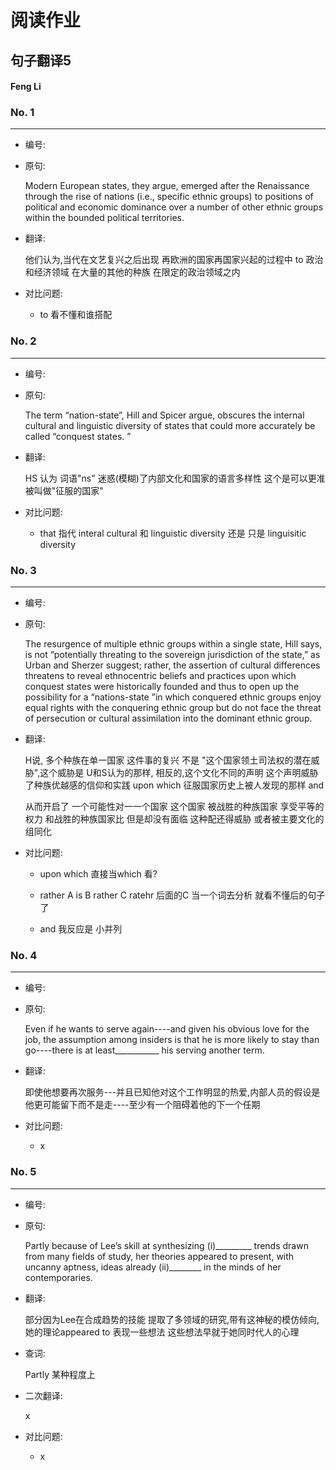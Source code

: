 # 阅读作业

## 句子翻译5

#### Feng Li

### No. 1

----



* 编号: 

* 原句: 

  Modern European states, they argue, emerged after the Renaissance through the rise of nations (i.e., specific ethnic groups) to positions of political and economic dominance over a number of other ethnic groups within the bounded political territories. 

* 翻译:

  他们认为,当代在文艺复兴之后出现 再欧洲的国家再国家兴起的过程中 to 政治和经济领域 在大量的其他的种族 在限定的政治领域之内

* 对比问题:
  * to 看不懂和谁搭配

### No. 2

----



* 编号: 

* 原句: 

  The term “nation-state”, Hill and Spicer argue, obscures the internal cultural and linguistic diversity of states that could more accurately be called “conquest states. ”

* 翻译:

  HS 认为 词语"ns" 迷惑(模糊)了内部文化和国家的语言多样性  这个是可以更准被叫做"征服的国家"

* 对比问题:
  * that 指代 interal cultural 和 linguistic diversity 还是  只是 linguisitic diversity

### No. 3

----



* 编号: 

* 原句: 

  The resurgence of multiple ethnic groups within a single state, Hill says, is not “potentially threating to the sovereign jurisdiction of the state,” as  Urban and Sherzer suggest; rather, the assertion of cultural differences threatens to reveal ethnocentric beliefs and practices upon which conquest states were historically founded and thus to open up the possibility for a “nations-state ”in which conquered ethnic groups enjoy equal rights with the conquering ethnic group but do not face the threat of persecution or cultural assimilation into the dominant ethnic group.

* 翻译:

  H说, 多个种族在单一国家 这件事的复兴 不是 "这个国家领土司法权的潜在威胁",这个威胁是 U和S认为的那样, 相反的,这个文化不同的声明 这个声明威胁了种族优越感的信仰和实践 upon which 征服国家历史上被人发现的那样 and  

  从而开启了 一个可能性对一一个国家 这个国家 被战胜的种族国家 享受平等的权力 和战胜的种族国家比 但是却没有面临 这种配还得威胁 或者被主要文化的组同化

* 对比问题:
  
  * upon which  直接当which 看?
  
  * rather A is B rather C  ratehr 后面的C 当一个词去分析  就看不懂后的句子了 
  
  * and 我反应是 小并列 
  
    

### No. 4

----



* 编号: 

* 原句: 

  Even if he wants to serve again----and given his obvious love for the job, the assumption among insiders is that he is more likely to stay than go----there is at least___________ his serving another term.

* 翻译:

  即使他想要再次服务---并且已知他对这个工作明显的热爱,内部人员的假设是 他更可能留下而不是走----至少有一个阻碍着他的下一个任期


* 对比问题:
  * x

### No. 5

----



* 编号: 

* 原句: 

  Partly because of Lee’s skill at synthesizing (i)_________ trends drawn from many fields of study, her theories appeared to present, with uncanny aptness, ideas already (ii)________ in the minds of her contemporaries.

* 翻译:

  部分因为Lee在合成趋势的技能 提取了多领域的研究,带有这神秘的模仿倾向,她的理论appeared to 表现一些想法 这些想法早就于她同时代人的心理

* 查词:

  Partly	某种程度上

* 二次翻译:

  x



* 对比问题:
  * x





